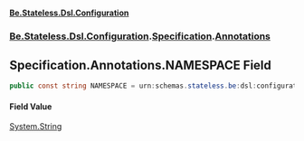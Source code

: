 #### [Be.Stateless.Dsl.Configuration](README.md 'README')
### [Be.Stateless.Dsl.Configuration](Be.Stateless.Dsl.Configuration.md 'Be.Stateless.Dsl.Configuration').[Specification](Specification.md 'Be.Stateless.Dsl.Configuration.Specification').[Annotations](Specification.Annotations.md 'Be.Stateless.Dsl.Configuration.Specification.Annotations')

## Specification.Annotations.NAMESPACE Field

```csharp
public const string NAMESPACE = urn:schemas.stateless.be:dsl:configuration:annotations:2020;
```

#### Field Value
[System.String](https://docs.microsoft.com/en-us/dotnet/api/System.String 'System.String')